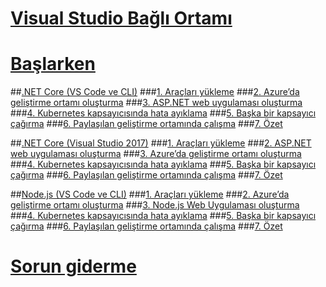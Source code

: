 # [Visual Studio Bağlı Ortamı](visual-studio-connected-environment.md)

# [Başlarken](get-started.md)
##[.NET Core (VS Code ve CLI)](get-started-netcore-01.md)
###[1. Araçları yükleme](get-started-netcore-01.md)
###[2. Azure’da geliştirme ortamı oluşturma](get-started-netcore-02.md)
###[3. ASP.NET web uygulaması oluşturma](get-started-netcore-03.md)
###[4. Kubernetes kapsayıcısında hata ayıklama](get-started-netcore-04.md)
###[5. Başka bir kapsayıcı çağırma](get-started-netcore-05.md)
###[6. Paylaşılan geliştirme ortamında çalışma](get-started-netcore-06.md)
###[7. Özet](get-started-netcore-07.md)

##[.NET Core (Visual Studio 2017)](get-started-netcore-visualstudio-01.md)
###[1. Araçları yükleme](get-started-netcore-visualstudio-01.md)
###[2. ASP.NET web uygulaması oluşturma](get-started-netcore-visualstudio-02.md)
###[3. Azure’da geliştirme ortamı oluşturma](get-started-netcore-visualstudio-03.md)
###[4. Kubernetes kapsayıcısında hata ayıklama](get-started-netcore-visualstudio-04.md)
###[5. Başka bir kapsayıcı çağırma](get-started-netcore-visualstudio-05.md)
###[6. Paylaşılan geliştirme ortamında çalışma](get-started-netcore-visualstudio-06.md)
###[7. Özet](get-started-netcore-visualstudio-07.md)

##[Node.js (VS Code ve CLI)](get-started-nodejs-01.md)
###[1. Araçları yükleme](get-started-nodejs-01.md)
###[2. Azure’da geliştirme ortamı oluşturma](get-started-nodejs-02.md)
###[3. Node.js Web Uygulaması oluşturma](get-started-nodejs-03.md)
###[4. Kubernetes kapsayıcısında hata ayıklama](get-started-nodejs-04.md)
###[5. Başka bir kapsayıcı çağırma](get-started-nodejs-05.md)
###[6. Paylaşılan geliştirme ortamında çalışma](get-started-nodejs-06.md)
###[7. Özet](get-started-nodejs-07.md)

# [Sorun giderme](troubleshooting.md)

